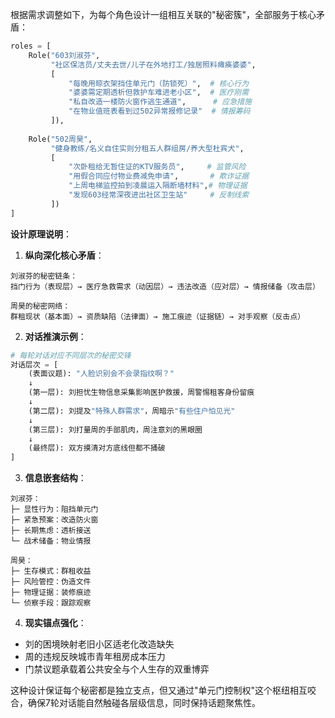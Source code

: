 

根据需求调整如下，为每个角色设计一组相互关联的"秘密簇"，全部服务于核心矛盾：

```python
roles = [
    Role("603刘淑芬", 
         "社区保洁员/丈夫去世/儿子在外地打工/独居照料瘫痪婆婆", 
         [
             "每晚用晾衣架挡住单元门（防锁死）",  # 核心行为
             "婆婆需定期透析但救护车难进老小区",  # 医疗刚需
             "私自改造一楼防火窗作逃生通道",      # 应急措施
             "在物业值班表看到过502异常报修记录"  # 情报筹码
         ]),
     
    Role("502周昊", 
         "健身教练/名义自住实则分租五人群组房/养大型杜宾犬", 
         [
             "次卧租给无暂住证的KTV服务员",     # 监管风险
             "用假合同应付物业费减免申请",       # 欺诈证据
             "上周电梯监控拍到凌晨运入隔断墙材料",# 物理证据
             "发现603经常深夜进出社区卫生站"     # 反制线索
         ])
]
```

**设计原理说明**：

1. **纵向深化核心矛盾**：
```
刘淑芬的秘密链条：
挡门行为（表现层）→ 医疗急救需求（动因层）→ 违法改造（应对层）→ 情报储备（攻击层）

周昊的秘密网络：
群租现状（基本面）→ 资质缺陷（法律面）→ 施工痕迹（证据链）→ 对手观察（反击点）
```

2. **对话推演示例**：
```python
# 每轮对话对应不同层次的秘密交锋
对话层次 = [
    (表面议题): "人脸识别会不会录指纹啊？" 
    ↓
    (第一层): 刘担忧生物信息采集影响医护救援，周警惕租客身份留痕
    ↓
    (第二层): 刘提及"特殊人群需求"，周暗示"有些住户怕见光"
    ↓
    (第三层): 刘打量周的手部肌肉，周注意刘的黑眼圈
    ↓
    (最终层): 双方摸清对方底线但都不捅破
]
```

3. **信息嵌套结构**：
```
刘淑芬：
├─ 显性行为：阻挡单元门
├─ 紧急预案：改造防火窗
├─ 长期焦虑：透析接送
└─ 战术储备：物业情报

周昊：
├─ 生存模式：群租收益  
├─ 风险管控：伪造文件
├─ 物理证据：装修痕迹
└─ 侦察手段：跟踪观察
```

4. **现实锚点强化**：
- 刘的困境映射老旧小区适老化改造缺失
- 周的违规反映城市青年租房成本压力
- 门禁议题承载着公共安全与个人生存的双重博弈

这种设计保证每个秘密都是独立支点，但又通过"单元门控制权"这个枢纽相互咬合，确保7轮对话能自然触碰各层级信息，同时保持话题聚焦性。